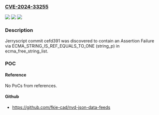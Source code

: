 ### [CVE-2024-33255](https://cve.mitre.org/cgi-bin/cvename.cgi?name=CVE-2024-33255)
![](https://img.shields.io/static/v1?label=Product&message=n%2Fa&color=blue)
![](https://img.shields.io/static/v1?label=Version&message=n%2Fa&color=blue)
![](https://img.shields.io/static/v1?label=Vulnerability&message=n%2Fa&color=brighgreen)

### Description

Jerryscript commit cefd391 was discovered to contain an Assertion Failure via ECMA_STRING_IS_REF_EQUALS_TO_ONE (string_p) in ecma_free_string_list.

### POC

#### Reference
No PoCs from references.

#### Github
- https://github.com/fkie-cad/nvd-json-data-feeds

